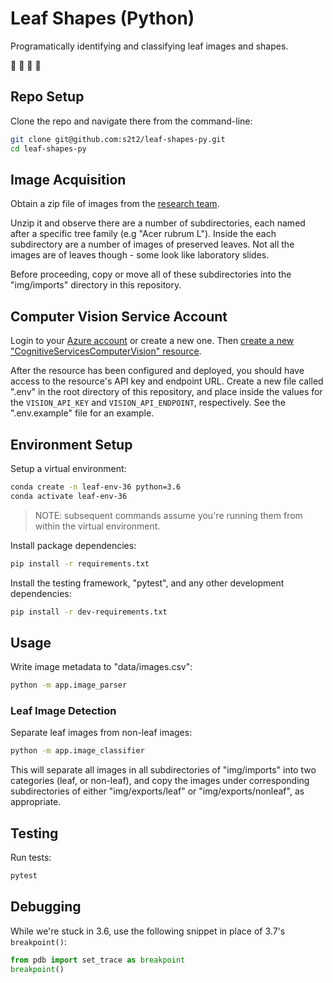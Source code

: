 # Leaf Shapes (Python)

Programatically identifying and classifying leaf images and shapes.

:seedling: :leaves: :herb: :maple_leaf:

## Repo Setup

Clone the repo and navigate there from the command-line:

```sh
git clone git@github.com:s2t2/leaf-shapes-py.git
cd leaf-shapes-py
```

## Image Acquisition

Obtain a zip file of images from the [research team](http://peabody.yale.edu/).

Unzip it and observe there are a number of subdirectories, each named after a specific tree family (e.g "Acer rubrum L"). Inside the each subdirectory are a number of images of preserved leaves. Not all the images are of leaves though - some look like laboratory slides.

Before proceeding, copy or move all of these subdirectories into the "img/imports" directory in this repository.

## Computer Vision Service Account

Login to your [Azure account](https://azure.microsoft.com) or create a new one. Then [create a new "CognitiveServicesComputerVision" resource](https://portal.azure.com/#create/Microsoft.CognitiveServicesComputerVision).

After the resource has been configured and deployed, you should have access to the resource's API key and endpoint URL. Create a new file called ".env" in the root directory of this repository, and place inside the values for the `VISION_API_KEY` and `VISION_API_ENDPOINT`, respectively. See the ".env.example" file for an example.

## Environment Setup

Setup a virtual environment:

```sh
conda create -n leaf-env-36 python=3.6
conda activate leaf-env-36
```

> NOTE: subsequent commands assume you're running them from within the virtual environment.

Install package dependencies:

```sh
pip install -r requirements.txt
```

Install the testing framework, "pytest", and any other development dependencies:

```sh
pip install -r dev-requirements.txt
```

## Usage

Write image metadata to "data/images.csv":

```sh
python -m app.image_parser
```

### Leaf Image Detection

Separate leaf images from non-leaf images:

```sh
python -m app.image_classifier
```

This will separate all images in all subdirectories of "img/imports" into two categories (leaf, or non-leaf), and copy the images under corresponding subdirectories of either "img/exports/leaf" or "img/exports/nonleaf", as appropriate.


## Testing

Run tests:

```sh
pytest
```

## Debugging

While we're stuck in 3.6, use the following snippet in place of 3.7's `breakpoint()`:

```py
from pdb import set_trace as breakpoint
breakpoint()
```
